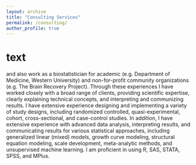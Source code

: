 ```yaml
---
layout: archive
title: "Consulting Services"
permalink: /consulting/
author_profile: true
---
```



# text
and also work as a biostatistician for academic (e.g. Department of Medicine, Western University) and non-for-profit community organizations (e.g. The Brain Recovery Project). Through these experiences I have worked closely with a broad range of clients, providing scientific expertise, clearly explaining technical concepts, and interpreting and communizing results. I have extensive experience designing and implementing a variety of study designs, including randomized controlled, quasi-experimental, cohort, cross-sectional, and case-control studies. In addition, I have extensive experience with advanced data analysis, interpreting results, and communicating results for various statistical approaches, including generalized linear (mixed) models, growth curve modeling, structural equation modeling, scale development, meta-analytic methods, and unsupervised machine learning. I am proficient in using R, SAS, STATA, SPSS, and MPlus. 